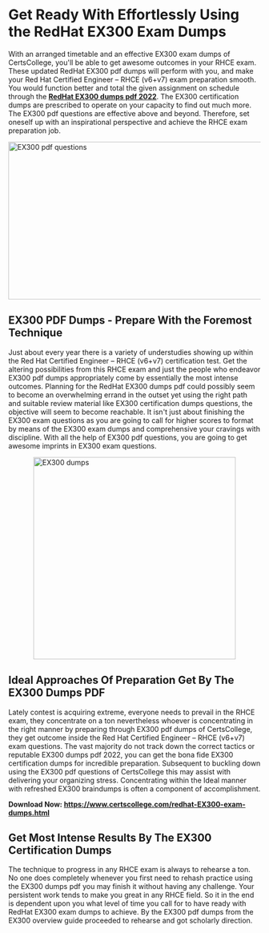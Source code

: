 <h1><strong>Get Ready With Effortlessly Using the RedHat EX300 Exam Dumps&nbsp;</strong></h1>
<p><span style="font-weight: 400;">With an arranged timetable and an effective  EX300 exam dumps of CertsCollege, you'll be able to get awesome outcomes in your RHCE exam. These updated RedHat EX300 pdf dumps will perform with you, and make your Red Hat Certified Engineer – RHCE (v6+v7) exam preparation smooth. You would function better and total the given assignment on schedule through the <strong><a href="https://www.certscollege.com/redhat-EX300-exam-dumps.html">RedHat EX300 dumps pdf 2022</a></strong>. The EX300 certification dumps are prescribed to operate on your capacity to find out much more. The  EX300 pdf questions are effective above and beyond. Therefore, set oneself up with an inspirational perspective and achieve the RHCE exam preparation job.&nbsp;</span></p>
<p><span style="font-weight: 400;"><img style="display: block; margin-left: auto; margin-right: auto;" src="https://i.ibb.co/CPDK3ps/Yellow-and-Blue-Initiative-Blog-Banner.png" alt="EX300 pdf questions" width="559" height="315" /></span></p>
<h2><strong>EX300 PDF Dumps - Prepare With the Foremost Technique</strong></h2>
<p><span style="font-weight: 400;">Just about every year there is a variety of understudies showing up within the Red Hat Certified Engineer – RHCE (v6+v7) certification test. Get the altering possibilities from this RHCE exam and just the people who endeavor EX300 pdf dumps appropriately come by essentially the most intense outcomes. Planning for the RedHat EX300 dumps pdf could possibly seem to become an overwhelming errand in the outset yet using the right path and suitable review material like EX300 certification dumps questions, the objective will seem to become reachable. It isn't just about finishing the EX300 exam questions as you are going to call for higher scores to format by means of the EX300 exam dumps and comprehensive your cravings with discipline. With all the help of EX300 pdf questions, you are going to get awesome imprints in EX300 exam questions.</span></p>
<p><span style="font-weight: 400;"><a href="https://tinyurl.com/yaoybppw"><img style="display: block; margin-left: auto; margin-right: auto;" src="https://i.ibb.co/9tMrhdY/Teacher-Appreciation-Invitation.png" alt="EX300 dumps " width="404" height="404" /></a></span></p>
<h2><strong>Ideal Approaches Of Preparation Get By The EX300 Dumps PDF</strong></h2>
<p><span style="font-weight: 400;">Lately contest is acquiring extreme, everyone needs to prevail in the RHCE exam, they concentrate on a ton nevertheless whoever is concentrating in the right manner by preparing through EX300 pdf dumps of CertsCollege, they get outcome inside the Red Hat Certified Engineer – RHCE (v6+v7) exam questions. The vast majority do not track down the correct tactics or reputable EX300 dumps pdf 2022, you can get the bona fide EX300 certification dumps for incredible preparation. Subsequent to buckling down using the  EX300 pdf questions of CertsCollege this may assist with delivering your organizing stress. Concentrating within the Ideal manner with refreshed EX300 braindumps is often a component of accomplishment.</span></p>
<p><span style="font-weight: 400;"><strong>Download Now: <a href="https://www.certscollege.com/redhat-EX300-exam-dumps.html">https://www.certscollege.com/redhat-EX300-exam-dumps.html</a></strong></span></p>
<h2><strong>Get Most Intense Results By The EX300 Certification Dumps</strong></h2>
<p><span style="font-weight: 400;">The technique to progress in any RHCE exam is always to rehearse a ton. No one does completely whenever you first need to rehash practice using the EX300 dumps pdf you may finish it without having any challenge. Your persistent work tends to make you great in any RHCE field. So it in the end is dependent upon you what level of time you call for to have ready with RedHat EX300 exam dumps to achieve. By the EX300 pdf dumps from the EX300 overview guide proceeded to rehearse and got scholarly direction.</span></p>
